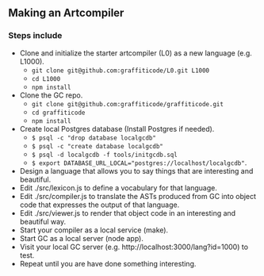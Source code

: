 ## Making an Artcompiler

### Steps include

* Clone and initialize the starter artcompiler (L0) as a new language (e.g. L1000).
  * `git clone git@github.com:graffiticode/L0.git L1000`
  * `cd L1000`
  * `npm install`
* Clone the GC repo.
  * `git clone git@github.com:graffiticode/graffiticode.git`
  * `cd graffiticode`
  * `npm install`
* Create local Postgres database (Install Postgres if needed).
  * `$ psql -c "drop database localgcdb"`
  * `$ psql -c "create database localgcdb"`
  * `$ psql -d localgcdb -f tools/initgcdb.sql`
  * `$ export DATABASE_URL_LOCAL="postgres://localhost/localgcdb"`.
* Design a language that allows you to say things that are interesting and beautiful.
* Edit ./src/lexicon.js to define a vocabulary for that language.
* Edit ./src/compiler.js to translate the ASTs produced from GC into object code that expresses the output of that language.
* Edit ./src/viewer.js to render that object code in an interesting and beautiful way.
* Start your compiler as a local service (make).
* Start GC as a local server (node app).
* Visit your local GC server (e.g. http://localhost:3000/lang?id=1000) to test.
* Repeat until you are have done something interesting.
